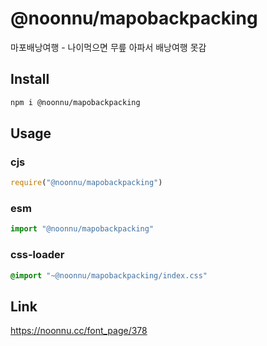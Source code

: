 # @noonnu/mapobackpacking
마포배낭여행 - 나이먹으면 무릎 아파서 배낭여행 못감

## Install
```sh
npm i @noonnu/mapobackpacking
```
## Usage
### cjs
```js
require("@noonnu/mapobackpacking")
```
### esm
```js
import "@noonnu/mapobackpacking"
```
### css-loader
```css
@import "~@noonnu/mapobackpacking/index.css"
```

## Link
https://noonnu.cc/font_page/378
